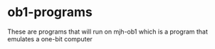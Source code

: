 # ob1-programs
These are programs that will run on mjh-ob1 which is a program that emulates a one-bit computer
